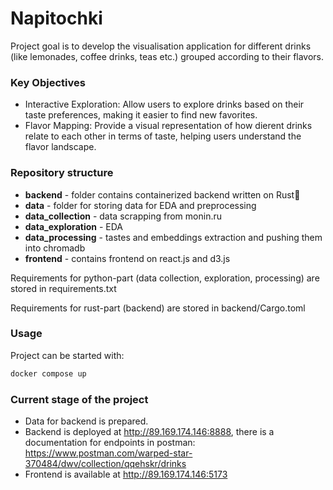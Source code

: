 # Napitochki
Project goal is to develop the visualisation application for different drinks (like lemonades, coffee drinks, teas etc.) grouped according to their flavors.

### Key Objectives
- Interactive Exploration:
Allow users to explore drinks based on their taste preferences, making it easier to
find new favorites.
- Flavor Mapping:
Provide a visual representation of how dierent drinks relate to each other in
terms of taste, helping users understand the flavor landscape.

### Repository structure
- **backend** - folder contains containerized backend written on Rust🚀
- **data** - folder for storing data for EDA and preprocessing
- **data_collection** - data scrapping from monin.ru
- **data_exploration** - EDA
- **data_processing** - tastes and embeddings extraction and pushing them into chromadb
- **frontend** - contains frontend on react.js and d3.js

Requirements for python-part (data collection, exploration, processing) are stored in requirements.txt

Requirements for rust-part (backend) are stored in backend/Cargo.toml

### Usage
Project can be started with:
```bash
docker compose up
```

### Current stage of the project
- Data for backend is prepared.
- Backend is deployed at http://89.169.174.146:8888, there is a documentation for endpoints in postman:
  https://www.postman.com/warped-star-370484/dwv/collection/qqehskr/drinks
- Frontend is available at http://89.169.174.146:5173
